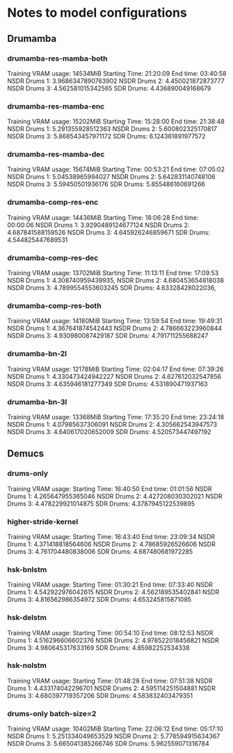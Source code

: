 # Notes to model configurations

## Drumamba

### drumamba-res-mamba-both
Training VRAM usage: 14534MiB
Starting Time: 21:20:09
End time: 03:40:58
NSDR Drums 1: 3.9686347890763902
NSDR Drums 2: 4.450021872873777
NSDR Drums 3: 4.562581015342565
SDR Drums: 4.436890049168679

### drumamba-res-mamba-enc
Training VRAM usage: 15202MiB
Starting Time: 15:28:00
End time: 21:38:48
NSDR Drums 1: 5.291355928512363
NSDR Drums 2: 5.600802325170817
NSDR Drums 3: 5.868543457971172
SDR Drums: 6.124361891977572

### drumamba-res-mamba-dec
Training VRAM usage: 15674MiB
Starting Time: 00:53:21
End time: 07:05:02
NSDR Drums 1: 5.04538965994027
NSDR Drums 2: 5.642831140748106
NSDR Drums 3: 5.59450501936176
SDR Drums: 5.855486160691266

### drumamba-comp-res-enc
Training VRAM usage: 14436MiB
Starting Time: 18:06:28
End time: 00:00:06
NSDR Drums 1: 3.9290489124677124
NSDR Drums 2: 4.687841588159526
NSDR Drums 3: 4.645926246859671
SDR Drums: 4.544825447689531

### drumamba-comp-res-dec
Training VRAM usage: 13702MiB
Starting Time: 11:13:11
End time: 17:09:53
NSDR Drums 1: 4.308740959439935,
NSDR Drums 2: 4.680453654818038
NSDR Drums 3: 4.7899554553603245
SDR Drums: 4.63328428022036,

### drumamba-comp-res-both
Training VRAM usage: 14180MiB
Starting Time: 13:59:54
End time: 19:49:31
NSDR Drums 1: 4.367641874542443
NSDR Drums 2: 4.786663223960844
NSDR Drums 3: 4.930980087429187
SDR Drums: 4.791711255688247

### drumamba-bn-2l
Training VRAM usage: 12178MiB
Starting Time: 02:04:17
End time: 07:39:26
NSDR Drums 1: 4.330473424942227
NSDR Drums 2: 4.627612032547856
NSDR Drums 3: 4.635946181277349
SDR Drums: 4.531890471937163

### drumamba-bn-3l
Training VRAM usage: 13368MiB
Starting Time: 17:35:20
End time: 23:24:18
NSDR Drums 1: 4.07985637306091
NSDR Drums 2: 4.305662543947573
NSDR Drums 3: 4.640617020652009
SDR Drums: 4.520573447497192

## Demucs

### drums-only
Training VRAM usage: 
Starting Time: 16:40:50
End time: 01:01:56
NSDR Drums 1: 4.265647955365046
NSDR Drums 2: 4.427208030302021
NSDR Drums 3: 4.478229921014875
SDR Drums: 4.3787945122539895

### higher-stride-kernel
Training VRAM usage: 
Starting Time: 16:43:40
End time: 23:09:34
NSDR Drums 1: 4.371418818564606
NSDR Drums 2: 4.78685926526606
NSDR Drums 3: 4.761704480838006
SDR Drums: 4.687480681972285

### hsk-bnlstm
Training VRAM usage: 
Starting Time: 01:30:21
End time: 07:33:40
NSDR Drums 1: 4.542922976042615
NSDR Drums 2: 4.562189535402841
NSDR Drums 3: 4.816562986354972
SDR Drums: 4.653245815871085

### hsk-delstm
Training VRAM usage: 
Starting Time: 00:54:10
End time: 08:12:53
NSDR Drums 1: 4.516296606602376
NSDR Drums 2: 4.978522018456821
NSDR Drums 3: 4.980645317633169
SDR Drums: 4.85982252534338

### hsk-nolstm
Training VRAM usage: 
Starting Time: 01:48:28
End time: 07:51:38
NSDR Drums 1: 4.433174042296701
NSDR Drums 2: 4.595114251504881
NSDR Drums 3: 4.680397719357206
SDR Drums: 4.583832403479351

### drums-only batch-size=2
Training VRAM usage: 10402MiB
Starting Time: 22:06:12
End time: 05:17:10
NSDR Drums 1: 5.251334049653529
NSDR Drums 2: 5.778594915634367
NSDR Drums 3: 5.665041385266746
SDR Drums: 5.962559071316784